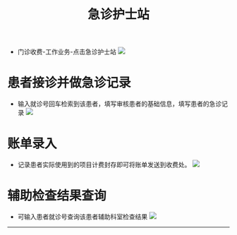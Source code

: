 ﻿---
title: 急诊护士站
description: 本文主要介绍急诊护士站护士对患者记录状态及计费，使用人员：护士。
categories:
 - 护士站
tags:
 - 急诊护士站
 - 费用管理
---
* 门诊收费-工作业务-点击急诊护士站
![](http://7xq6bn.com1.z0.glb.clouddn.com/18-9-27/32084775.jpg)

# 患者接诊并做急诊记录
* 输入就诊号回车检索到该患者，填写审核患者的基础信息，填写患者的急诊记录
![](http://7xq6bn.com1.z0.glb.clouddn.com/18-9-27/36790730.jpg)

# 账单录入
* 记录患者实际使用到的项目计费封存即可将账单发送到收费处。
![](http://7xq6bn.com1.z0.glb.clouddn.com/18-9-27/74008121.jpg)

# 辅助检查结果查询
* 可输入患者就诊号查询该患者辅助科室检查结果
![](http://7xq6bn.com1.z0.glb.clouddn.com/18-9-27/53572893.jpg)


---

